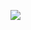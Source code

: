 ![](https://colab.research.google.com/drive/115IfpAqnI0GrlUAP6udFUomEbfe3yles#scrollTo=pJa5WJlwtijr)
